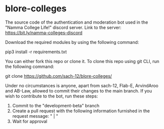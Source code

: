 # blore-colleges
The source code of the authentication and moderation bot used in the "Namma College Life!" discord server.
Link to the server: https://bit.ly/namma-colleges-discord

Download the required modules by using the following command:

pip3 install -r requirements.txt

You can either fork this repo or clone it.
To clone this repo using git CLI, run the following command:

git clone https://github.com/sach-12/blore-colleges/

Under no circumstances is anyone, apart from sach-12, Flab-E, ArvindAroo and AB-Law, allowed to commit their changes to the main branch. If you wish to contribute to the bot, run these steps:

1. Commit to the "development-beta" branch
2. Create a pull request with the following information furnished in the request message: "<The cog you wish to change> | <What did you change>"
3. Wait for approval
